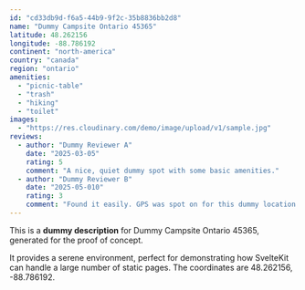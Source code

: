 ```yaml
---
id: "cd33db9d-f6a5-44b9-9f2c-35b8836bb2d8"
name: "Dummy Campsite Ontario 45365"
latitude: 48.262156
longitude: -88.786192
continent: "north-america"
country: "canada"
region: "ontario"
amenities:
  - "picnic-table"
  - "trash"
  - "hiking"
  - "toilet"
images:
  - "https://res.cloudinary.com/demo/image/upload/v1/sample.jpg"
reviews:
  - author: "Dummy Reviewer A"
    date: "2025-03-05"
    rating: 5
    comment: "A nice, quiet dummy spot with some basic amenities."
  - author: "Dummy Reviewer B"
    date: "2025-05-010"
    rating: 3
    comment: "Found it easily. GPS was spot on for this dummy location."
---
```


This is a **dummy description** for Dummy Campsite Ontario 45365, generated for the proof of concept.

It provides a serene environment, perfect for demonstrating how SvelteKit can handle a large number of static pages. The coordinates are 48.262156, -88.786192.
